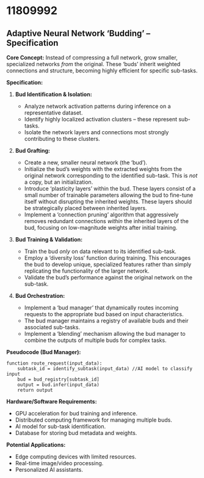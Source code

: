 # 11809992

## Adaptive Neural Network ‘Budding’ – Specification

**Core Concept:** Instead of compressing a full network, grow smaller, specialized networks *from* the original. These ‘buds’ inherit weighted connections and structure, becoming highly efficient for specific sub-tasks.

**Specification:**

1.  **Bud Identification & Isolation:**
    *   Analyze network activation patterns during inference on a representative dataset.
    *   Identify highly localized activation clusters – these represent sub-tasks.
    *   Isolate the network layers and connections most strongly contributing to these clusters.

2.  **Bud Grafting:**
    *   Create a new, smaller neural network (the ‘bud’).
    *   Initialize the bud’s weights with the extracted weights from the original network corresponding to the identified sub-task. This is *not* a copy, but an initialization.
    *   Introduce ‘plasticity layers’ within the bud. These layers consist of a small number of trainable parameters allowing the bud to fine-tune itself without disrupting the inherited weights. These layers should be strategically placed between inherited layers.
    *   Implement a ‘connection pruning’ algorithm that aggressively removes redundant connections *within* the inherited layers of the bud, focusing on low-magnitude weights after initial training.

3.  **Bud Training & Validation:**
    *   Train the bud *only* on data relevant to its identified sub-task.
    *   Employ a ‘diversity loss’ function during training. This encourages the bud to develop unique, specialized features rather than simply replicating the functionality of the larger network.
    *   Validate the bud’s performance against the original network on the sub-task.

4.  **Bud Orchestration:**
    *   Implement a ‘bud manager’ that dynamically routes incoming requests to the appropriate bud based on input characteristics.
    *   The bud manager maintains a registry of available buds and their associated sub-tasks.
    *   Implement a ‘blending’ mechanism allowing the bud manager to combine the outputs of multiple buds for complex tasks.

**Pseudocode (Bud Manager):**

```
function route_request(input_data):
    subtask_id = identify_subtask(input_data) //AI model to classify input
    bud = bud_registry[subtask_id]
    output = bud.infer(input_data)
    return output
```

**Hardware/Software Requirements:**

*   GPU acceleration for bud training and inference.
*   Distributed computing framework for managing multiple buds.
*   AI model for sub-task identification.
*   Database for storing bud metadata and weights.

**Potential Applications:**

*   Edge computing devices with limited resources.
*   Real-time image/video processing.
*   Personalized AI assistants.
